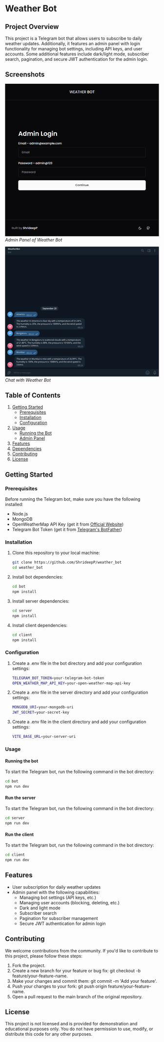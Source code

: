 # Weather Bot

## Project Overview

This project is a Telegram bot that allows users to subscribe to daily weather updates. Additionally, it features an admin panel with login functionality for managing bot settings, including API keys, and user accounts. Some additional features include dark/light mode, subscriber search, pagination, and secure JWT authentication for the admin login.

## Screenshots

![Screenshot 1](/screenshots/admin.png)
_Admin Panel of Weather Bot_

![Screenshot 2](/screenshots/chat.png)
_Chat with Weather Bot_

## Table of Contents

1. [Getting Started](#getting-started)
   - [Prerequisites](#prerequisites)
   - [Installation](#installation)
   - [Configuration](#configuration)
2. [Usage](#usage)
   - [Running the Bot](#running-the-bot)
   - [Admin Panel](#admin-panel)
3. [Features](#features)
4. [Dependencies](#dependencies)
5. [Contributing](#contributing)
6. [License](#license)

## Getting Started

### Prerequisites

Before running the Telegram bot, make sure you have the following installed:

- Node.js
- MongoDB
- OpenWeatherMap API Key (get it from [Official Website](https://openweathermap.org/))
- Telegram Bot Token (get it from [Telegram's BotFather](https://core.telegram.org/bots#botfather))

### Installation

1. Clone this repository to your local machine:

   ```bash
   git clone https://github.com/ShrideepP/weather_bot
   cd weather_bot
   ```

2. Install bot dependencies:

   ```bash
   cd bot
   npm install
   ```

3. Install server dependencies:

   ```bash
   cd server
   npm install
   ```

4. Install client dependencies:

   ```bash
   cd client
   npm install
   ```

### Configuration

1. Create a .env file in the bot directory and add your configuration settings:

   ```bash
   TELEGRAM_BOT_TOKEN=your-telegram-bot-token
   OPEN_WEATHER_MAP_API_KEY=your-open-weather-map-api-key
   ```

2. Create a .env file in the server directory and add your configuration settings:

   ```bash
   MONGODB_URI=your-mongodb-uri
   JWT_SECRET=your-secret-key
   ```

3. Create a .env file in the client directory and add your configuration settings:

   ```bash
   VITE_BASE_URL=your-server-uri
   ```

### Usage

#### Running the bot

To start the Telegram bot, run the following command in the bot directory:

```bash
cd bot
npm run dev
```

#### Run the server

To start the Telegram bot, run the following command in the bot directory:

```bash
cd server
npm run dev
```

#### Run the client

To start the Telegram bot, run the following command in the bot directory:

```bash
cd client
npm run dev
```

## Features

- User subscription for daily weather updates
- Admin panel with the following capabilities:
  - Managing bot settings (API keys, etc.)
  - Managing user accounts (blocking, deleting, etc.)
  - Dark and light mode
  - Subscriber search
  - Pagination for subscriber management
  - Secure JWT authentication for admin login

## Contributing

We welcome contributions from the community. If you'd like to contribute to this project, please follow these steps:

1. Fork the project.
2. Create a new branch for your feature or bug fix: git checkout -b feature/your-feature-name.
3. Make your changes and commit them: git commit -m 'Add your feature'.
4. Push your changes to your fork: git push origin feature/your-feature-name.
5. Open a pull request to the main branch of the original repository.

## License

This project is not licensed and is provided for demonstration and educational purposes only. You do not have permission to use, modify, or distribute this code for any other purposes.
